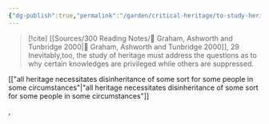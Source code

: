 ```yaml
---
{"dg-publish":true,"permalink":"/garden/critical-heritage/to-study-heritage-is-to-examine-why-some-inheritances-are-more-privileged-than-others/","created":"2024-07-10T11:13:43.003+08:00","updated":"2024-08-01T23:10:13.561+08:00"}
---
```


> [!cite] [[Sources/300 Reading Notes/📖 Graham, Ashworth and Tunbridge 2000\|📖 Graham, Ashworth and Tunbridge 2000]], 29
> Inevitably,too, the study of heritage must address the questions as to why certain knowledges are privileged while others are suppressed. 

[["all heritage necessitates disinheritance of some sort for some people in some circumstances"\|"all heritage necessitates disinheritance of some sort for some people in some circumstances"]]

,